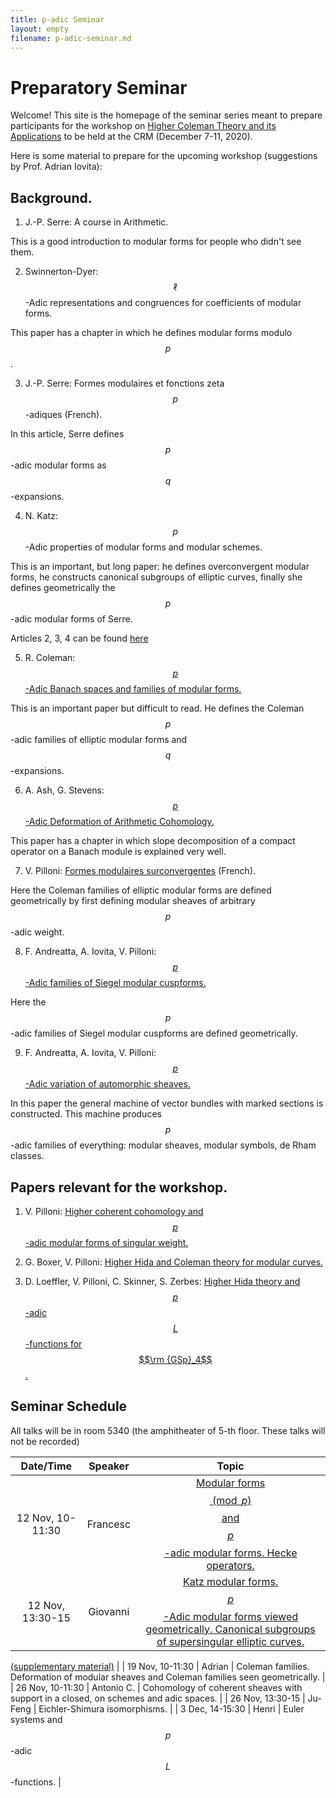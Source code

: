 ```yaml
---
title: p-adic Seminar
layout: empty
filename: p-adic-seminar.md
--- 
```


# Preparatory Seminar

Welcome! This site is the homepage of the seminar series meant to prepare participants for the workshop on [Higher Coleman Theory and its Applications](http://www.crm.umontreal.ca/2020/Coleman20/index_e.php) to be held at the CRM (December 7-11, 2020).

Here is some material to prepare for the upcoming workshop (suggestions by Prof. Adrian Iovita):

## Background.

1) J.-P. Serre: A course in Arithmetic. 

This is a good introduction to modular forms for people who didn't see them.

2) Swinnerton-Dyer: $$\ell$$-Adic representations and congruences for coefficients of modular forms.

This paper has a chapter in which he defines modular forms modulo $$p$$.

3) J.-P. Serre: Formes modulaires et fonctions zeta $$p$$-adiques (French).

In this article, Serre defines $$p$$-adic modular forms as $$q$$-expansions.

4) N. Katz: $$p$$-Adic properties of modular forms and modular schemes.

This is an important, but long paper: he defines overconvergent modular forms, he constructs canonical subgroups of elliptic curves, finally she defines geometrically the $$p$$-adic modular forms of Serre.

Articles 2, 3, 4 can be found [here](1973_Book_ModularFunctionsOfOneVariableI.pdf)

5) R. Coleman: [$$p$$-Adic Banach spaces and families of modular forms.](1997_Coleman.pdf) 

This is an important paper but difficult to read. He defines the Coleman $$p$$-adic families of elliptic modular forms and $$q$$-expansions.

6) A. Ash, G. Stevens: [$$p$$-Adic Deformation of Arithmetic Cohomology.](http://math.bu.edu/people/ghs/preprints/Ash-Stevens-02-08.pdf)

This paper has a chapter in which slope decomposition of a compact operator on a Banach module is explained very well.

7) V. Pilloni: [Formes modulaires surconvergentes](http://perso.ens-lyon.fr/vincent.pilloni/formes_surc.pdf) (French).

Here the Coleman families of elliptic modular forms are defined geometrically by first defining modular sheaves of arbitrary $$p$$-adic weight.

8) F. Andreatta, A. Iovita, V. Pilloni: [$$p$$-Adic families of Siegel modular cuspforms.](p%20adic%20families%20of%20Siegel%20modular%20cuspforms.pdf)

Here the $$p$$-adic families of Siegel modular cuspforms are defined geometrically.

9) F. Andreatta, A. Iovita, V. Pilloni: [$$p$$-Adic variation of automorphic sheaves.](ICM.pdf)

In this paper the general machine of vector bundles with marked sections is constructed. This machine produces $$p$$-adic families of everything: modular sheaves, modular symbols, de Rham classes.

## Papers relevant for the workshop.

1) V. Pilloni: [Higher coherent cohomology and $$p$$-adic modular forms of singular weight.](https://hal.archives-ouvertes.fr/hal-01393374/document)

2)  G. Boxer, V. Pilloni: [Higher Hida and Coleman theory for modular curves.](https://arxiv.org/pdf/2002.06845.pdf) 

3) D. Loeffler, V. Pilloni, C. Skinner, S. Zerbes: [Higher Hida theory and $$p$$-adic $$L$$-functions for $$\rm {GSp}_4$$.](https://arxiv.org/pdf/1905.08779.pdf)

## Seminar Schedule
All talks will be in room 5340 (the amphitheater of 5-th floor. These talks will not be recorded) 

| Date/Time        |      Speaker  | Topic |
|:----------------:|:-------------:|:-----:|
| 12 Nov, 10-11:30 | Francesc | [Modular forms $$\pmod p$$ and $$p$$-adic modular forms. Hecke operators.](Francesc.pdf) |
| 12 Nov, 13:30-15 |    Giovanni   | [Katz modular forms. $$p$$-Adic modular forms viewed geometrically. Canonical subgroups of supersingular elliptic curves.](Giovanni.pdf)

[(supplementary material)](https://www.math.ias.edu/~vonk/documents/Bordeaux.pdf) |
| 19 Nov, 10-11:30    | Adrian |  Coleman families. Deformation of modular sheaves and Coleman families seen geometrically. |
| 26 Nov, 10-11:30 | Antonio C. | Cohomology of coherent sheaves with support in a closed, on schemes and adic spaces. |
| 26 Nov, 13:30-15 |  Ju-Feng   |  Eichler-Shimura isomorphisms. |
| 3 Dec, 14-15:30 |  Henri   |  Euler systems and $$p$$-adic $$L$$-functions. |

